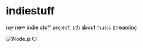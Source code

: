 # indiestuff
my new indie stuff project, sth about music streaming

![Node.js CI](https://github.com/IacovosP/indiestuff/workflows/Node.js%20CI/badge.svg)
